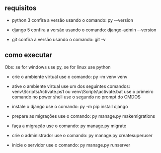 ## requisitos

* python 3
confira a versão usando o comando: py --version

* django 5
confira a versão usando o comando: django-admin --version

* git
confira a versão usando o comando: git -v

## como executar

Obs: se for windows use py, se for linux use python

* crie o ambiente virtual
use o comando: py -m venv venv

* ative o ambiente virtual
use um dos seguintes comandos: venv\Scripts\Activate.ps1 ou venv\Scripts\activate.bat
use o primeiro comando no power shell
use o segundo no prompt do CMDOS

* instale o django
use o comando: py -m pip install django

* prepare as migrações
use o comando: py manage.py makemigrations

* faça a migração
use o comando: py manage.py migrate

* crie o administrador
use o comando: py manage.py createsuperuser

* inicie o servidor
use o comando: py manage.py runserver



